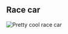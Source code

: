 ## Race car

![Pretty cool race car](https://s31.wheelsage.org/format/picture/picture-preview-large/m/mclaren/720s_gt3/mclaren_720s_gt3_5_014200000cc60977.jpg)
